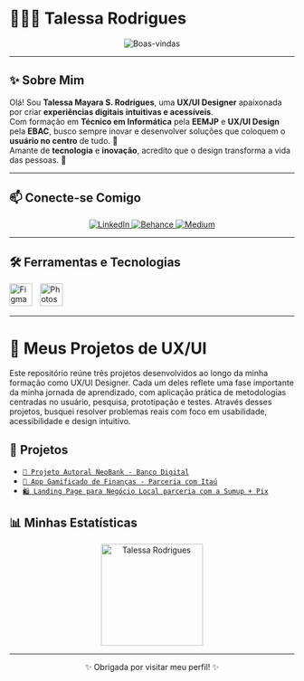 # 👩🏻‍💻 Talessa Rodrigues

<p align="center">
  <img src="https://readme-typing-svg.herokuapp.com?font=Fira+Code&weight=600&size=26&pause=1000&color=5F48D4&center=true&vCenter=true&multiline=true&width=600&height=120&lines=Seja+bem-vindo(a)+ao+meu+perfil!;UX+%2F+UI+Design+%7C+Tech+%7C+Inovação+%F0%9F%9A%80" alt="Boas-vindas" />
</p>

---

## ✨ Sobre Mim

Olá! Sou **Talessa Mayara S. Rodrigues**, uma **UX/UI Designer** apaixonada por criar **experiências digitais** **intuitivas e acessíveis**.  
Com formação em **Técnico em Informática** pela **EEMJP** e **UX/UI Design** pela **EBAC**, busco sempre inovar e desenvolver soluções que coloquem o **usuário no centro** de tudo. 🚀  
Amante de **tecnologia** e **inovação**, acredito que o design transforma a vida das pessoas. 🤍

---

## 📫 Conecte-se Comigo

<p align="center">
  <a href="https://www.linkedin.com/in/talessa-mayara-s-rodrigues-230576278/" target="_blank">
    <img alt="LinkedIn" title="Me siga no LinkedIn" src="https://img.shields.io/badge/LinkedIn-0A66C2?style=for-the-badge&logo=linkedin&logoColor=FFFFFF"/>
  </a>
  <a href="https://www.behance.net/talessamayara" target="_blank">
    <img alt="Behance" title="Me siga no Behance" src="https://img.shields.io/badge/Behance-000000?style=for-the-badge&logo=behance&logoColor=FFFFFF"/>
  </a>
  <a href="https://medium.com/@talessaamayaraah15" target="_blank">
    <img alt="Medium" title="Me siga no Medium" src="https://img.shields.io/badge/Medium-00ab6c?style=for-the-badge&logo=medium&logoColor=ffffff"/>
  </a>
</p>

---

## 🛠️ Ferramentas e Tecnologias

<p align="left">
  <img alt="Figma" title="Figma" width="40" src="https://cdn.jsdelivr.net/gh/devicons/devicon/icons/figma/figma-original.svg" style="padding-right:10px;" />
  <img alt="Photoshop" title="Photoshop" width="40" src="https://cdn.jsdelivr.net/gh/devicons/devicon/icons/photoshop/photoshop-plain.svg" style="padding-right:10px;" />
</p>

---

# 💼 Meus Projetos de UX/UI

Este repositório reúne três projetos desenvolvidos ao longo da minha formação como UX/UI Designer. Cada um deles reflete uma fase importante da minha jornada de aprendizado, com aplicação prática de metodologias centradas no usuário, pesquisa, prototipação e testes. Através desses projetos, busquei resolver problemas reais com foco em usabilidade, acessibilidade e design intuitivo.


## 📁 Projetos

- [`🏦 Projeto Autoral NeoBank - Banco Digital`](https://github.com/talessarodrigues/projeto-banco-neobank/blob/main/README.md)
- [`📱 App Gamificado de Finanças - Parceria com Itaú`](https://github.com/talessarodrigues/projeto-app-financas-gamificado)
- [`🛍️ Landing Page para Negócio Local parceria com a Sumup + Pix`](https://github.com/talessarodrigues/projeto-landing-page-negocio-local)


## 📊 Minhas Estatísticas

<p align="center">
  <img height="180em" src="https://github-readme-stats.vercel.app/api?username=talessarodrigues&show_icons=true&theme=tokyonight&locale=pt-br&hide_border=true" alt="Talessa Rodrigues"/>
</p>

---

<p align="center">
  ✨ Obrigada por visitar meu perfil! ✨
</p>
